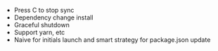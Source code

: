 * Press C to stop sync
* Dependency change install
* Graceful shutdown
* Support yarn, etc
* Naive for initials launch and smart strategy for package.json update

